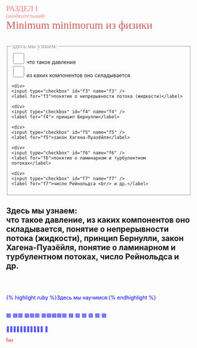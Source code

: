 <span style="font-family: 'trebuchet ms'; font-size: 1.5em; color: #F08080;">РАЗДЕЛ I</span> <br/> 
<span style="font-family: 'trebuchet ms'; font-size: 1em; color: #F08080;">(необязательный)</span> <br/> 
<span style="font-family: 'Tahoma'; font-size: 2.1em; color: #CD5C5C;">Minimum minimorum из физики </span> <br/>
<br/>


<fieldset>
  <legend><span style="font-family: 'trebuchet ms'; font-size: 1.2em; color: #909497;">здесь мы узнаем:  </span></legend>

  <div>
    <input type="checkbox" id="f1" name="f1"/>
    <label for="f1">что такое давление</label>
  </div>

  <div>
    <input type="checkbox" id="f2" name="f2" />
    <label for="f2">из каких компонентов оно складывается</label>
  </div>

    <div>
    <input type="checkbox" id="f3" name="f3" />
    <label for="f3">понятие о непрерывности потока (жидкости)</label>
  </div>

    <div>
    <input type="checkbox" id="f4" name="f4" />
    <label for="f4"> принцип Бернулли</label>
  </div>

    <div>
    <input type="checkbox" id="f5" name="f5" />
    <label for="f5">закон Хагена-Пуазёйля</label>
  </div>
  
    <div>
    <input type="checkbox" id="f6" name="f6" />
    <label for="f6">понятие о ламинарном и турбулентном потоках</label>
  </div>
  
    <div>
    <input type="checkbox" id="f7" name="f7" />
    <label for="f7">число Рейнольдса <br/> и др.</label>
  </div>
</fieldset>

   <style>
      input[type=checkbox] {
         width: 30px;
         height: 30px;
      }
   </style>

   
## Здесь мы узнаем: <br/> что такое давление, из каких компонентов оно складывается, понятие о непрерывности потока (жидкости), принцип Бернулли, закон Хагена-Пуазёйля, понятие о ламинарном и турбулентном потоках, число Рейнольдса и др.
 <br/> 
 <br/> 
 
 {% highlight ruby %}Здесь мы научимся:{% endhighlight %} 
 <br/> 
 <br/> 
 
🟦
🟦🟦
🟦🟦🟦
🟦🟦🟦🟦🟦 🟦  🟦   🟦    🟦     🟦      🟦

🔵🔵🔵🔵🔵🔵🔵🔵🔵🔵🔵
📘

 <style>p { color: blue; }</style>

 <span style="font-family: 'COMIC SANS MS'; font-size: 5hv; color: red;">foo</span>
